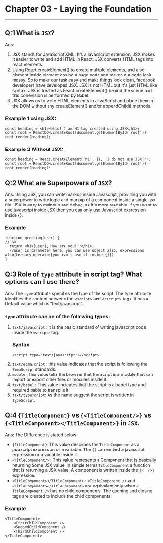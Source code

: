 # Chapter 03 - Laying the Foundation
__________________________________________________________________________________________________________

## Q:1 What is `JSX`?
Ans: 
1. JSX stands for JavaScript XML. It's a javacscript extension. JSX makes it easier to write and add HTML in React. JSX converts HTML tags into react elements.
2. Using React.createElement() to create multiple elements, and also element inside element can be a huge code and makes our code look messy. So to make our task easy and make things look clean, facebook developers have developed JSX. JSX is not HTML but it's just HTML like syntax. JSX is treated as React.createElement() behind the scene and this conevrsion is performed by Babel.
3. JSX allows us to write HTML elements in JavaScript and place them in the DOM without any createElement() and/or appendChild() methods.

### Example 1 using JSX:
```
const heading = <h1>Hello! I am H1 tag created using JSX</h1>;
const root = ReactDOM.createRoot(document.getElementById('root'));
root.render(heading);
```
### Example 2 Without JSX:
```
const heading = React.createElement('h1', {}, 'I do not use JSX!');
const root = ReactDOM.createRoot(document.getElementById('root'));
root.render(heading);
```


## Q:2 What are Superpowers of `JSX`?
Ans: Using JSX, you can write markup inside Javascript, providing you with a superpower to write logic and markup of a component inside a single .jsx file. JSX is easy to maintain and debug, as it's more readable.
If you want to use javascript inside JSX then you can only use Javascript expression inside {}.
### Example
```
function greeting(user) {
//JSX
  return <h1>{user}, How are you!!!</h1>; 
  //user is parameter here, you can use object also, expressions also(ternary operator[you can't use if inside {}])
}
```


## Q:3 Role of `type` attribute in script tag? What options can I use there?
Ans: The `type` attribute specifies the type of the script. The type attribute identifies the content between the `<script>` and `</script>` tags. It has a Default value which is “text/javascript”.
### `type` attribute can be of the following types:
1. `text/javascript` : It is the basic standard of writing javascript code inside the `<script>` tag.
    ### Syntax
    ```
    <script type="text/javascript"></script>
    ```
2. `text/ecmascript` : this value indicates that the script is following the `EcmaScript` standards.
3. `module`: This value tells the browser that the script is a module that can import or export other files or modules inside it.
4. `text/babel` : This value indicates that the script is a babel type and required bable to transpile it.
5. `text/typescript`: As the name suggest the script is written in `TypeScript`.


## Q:4 `{TitleComponent}` vs `{<TitleComponent/>}` vs `{<TitleComponent></TitleComponent>}` in `JSX`.
Ans: The Difference is stated below:
- `{TitleComponent}`: This value describes the `TitleComponent` as a javascript expression or a variable. 
The `{}` can embed a javascript expression or a variable inside it.
- `<TitleComponent/>` : This value represents a Component that is basically returning Some JSX value. In simple terms `TitleComponent` a function that is returning a JSX value.
A component is written inside the `{<  />}` expression.
- `<TitleComponent></TitleComponent>` :  `<TitleComponent />` and `<TitleComponent></TitleComponent>` are equivalent only when `< TitleComponent />` has no child components. The opening and closing tags are created to include the child components.
### Example
```
<TitleComponent>
    <FirstChildComponent />
    <SecondChildComponent />
    <ThirdChildComponent />
</TitleComponent>
```
